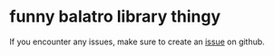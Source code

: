 # funny balatro library thingy

If you encounter any issues, make sure to create an [issue](https://github.com/borb43/Dysnomia/issues/new/choose) on github. 